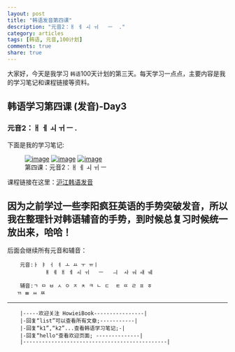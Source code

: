 ```yaml
---
layout: post
title: "韩语发音第四课"
description: "元音2：ㅐ ㅔ ㅚ ㅟ   ㅡ  ."
category: articles
tags: [韩语, 元音,100计划]
comments: true
share: true
---
```


大家好，今天是我学习 `韩语`100天计划的第三天。每天学习一点点，主要内容是我的学习笔记和课程链接等资料。

## 韩语学习第四课 (发音)-Day3

### 元音2：ㅐ ㅔ ㅚ ㅟ   ㅡ .


下面是我的学习笔记:

<figure class="third">
    <a href="../../images/k4-1.jpg"><img src="../../images/k4-1.jpg" alt="image"></a>
    <a href="../../images/k4-2.jpg"><img src="../../images/k4-2.jpg" alt="image"></a>
    <a href="../../images/k4-3.jpg"><img src="../../images/k4-3.jpg" alt="image"></a>
    <figcaption>第四课：元音2：ㅐ ㅔ ㅚ ㅟ   ㅡ  </figcaption>
</figure>

课程链接在这里：[沪江韩语发音](http://study.163.com/course/introduction/232009.htm#/courseDetail)

因为之前学过一些李阳疯狂英语的手势突破发音，所以我在整理针对韩语辅音的手势，到时候总复习时候统一放出来，哈哈！
-----------------------
后面会继续所有元音和辅音：

        元音:ㅏ ㅑ ㅓ ㅕ ㅗ ㅛ ㅜ ㅠㅣ 
                ㅒ ㅖ ㅐ ㅔ ㅚ ㅟ   ㅡ   ㅢ  ㅘ ㅝ ㅙ ㅞ

        辅音:ㄱ ㅁ ㅂ ㅅ ㅇ ㅈ ㅊ ㅋ ㄴ ㄷ  ㅌ ㄸ ㄹ ㅍ ㅎ
       ㄲ ㅃ ㅆ ㅉ

-------------------------------------
        
        |-----欢迎关注 HowieiBook----------------|
        |-回复“list”可以查看所有文章;-----------|
        |-回复“k1”,“k2”...查看韩语学习笔记;-|
        |-回复“hello"查看欢迎页面; --------------|
        |----------------------------------------------|